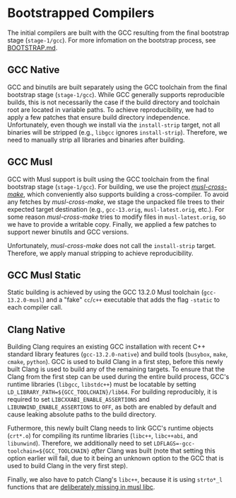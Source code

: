 # Bootstrapped Compilers

The initial compilers are built with the GCC resulting from the final bootstrap
stage (`stage-1/gcc`). For more infomation on the bootstrap process, see
[BOOTSTRAP.md](./BOOTSTRAP.md).

## GCC Native

GCC and binutils are built separately using the GCC toolchain from the final
bootstrap stage (`stage-1/gcc`). While GCC generally supports reproducible
builds, this is not necessarily the case if the build directory and toolchain
root are located in variable paths. To achieve reproducibility, we had to apply
a few patches that ensure build directory independence. Unfortunately, even
though we install via the `install-strip` target, not all binaries will be
stripped (e.g., `libgcc` ignores `install-strip`). Therefore, we need to
manually strip all libraries and binaries after building.

## GCC Musl

GCC with Musl support is built using the GCC toolchain from the final bootstrap
stage (`stage-1/gcc`). For building, we use the project
[*musl-cross-make*](https://github.com/richfelker/musl-cross-make), which
conveniently also supports building a cross-compiler. To avoid any fetches by
*musl-cross-make*, we stage the unpacked file trees to their expected target
destination (e.g., `gcc-13.orig`, `musl-latest.orig`, etc.). For some reason
*musl-cross-make* tries to modify files in `musl-latest.orig`, so we have to
provide a writable copy. Finally, we applied a few patches to support newer
binutils and GCC versions.

Unfortunately, *musl-cross-make* does not call the `install-strip` target.
Therefore, we apply manual stripping to achieve reproducibility.

## GCC Musl Static

Static building is achieved by using the GCC 13.2.0 Musl toolchain
(`gcc-13.2.0-musl`) and a "fake" `cc`/`c++` executable that adds the flag
`-static` to each compiler call.

## Clang Native

Building Clang requires an existing GCC installation with recent C++ standard
library features (`gcc-13.2.0-native`) and build tools (`busybox`, `make`,
`cmake`, `python`). GCC is used to build Clang in a first step, before this
newly built Clang is used to build any of the remaining targets. To ensure that
the Clang from the first step can be used during the entire build process, GCC's
runtime libraries (`libgcc`, `libstdc++`) must be locatable by setting
`LD_LIBRARY_PATH=${GCC_TOOLCHAIN}/lib64`. For building reproducibly, it is
required to set `LIBCXXABI_ENABLE_ASSERTIONS` and `LIBUNWIND_ENABLE_ASSERTIONS`
to `OFF`, as both are enabled by default and cause leaking absolute paths to
the build directory.

Futhermore, this newly built Clang needs to link GCC's runtime objects
(`crt*.o`) for compiling its runtime libraries (`libc++`, `libc++abi`, and
`libunwind`). Therefore, we additionally need to set
`LDFLAGS=-gcc-toolchain=${GCC_TOOLCHAIN}` *after* Clang was built (note that
setting this option earlier will fail, due to it being an unknown option to the
GCC that is used to build Clang in the very first step).

Finally, we also have to patch Clang's `libc++`, because it is using `strto*_l`
functions that are [deliberately missing in musl
libc](https://www.openwall.com/lists/musl/2020/10/01/3).
